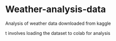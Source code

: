 # Weather-analysis-data
Analysis of weather data downloaded from kaggle

t involves loading the dataset to colab for analysis
